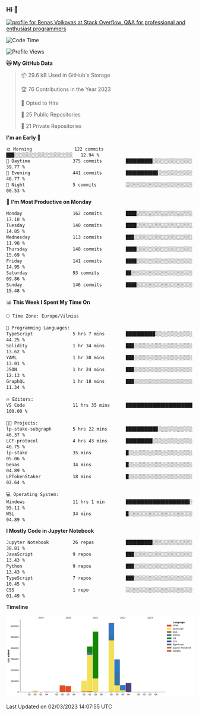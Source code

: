 ### Hi 👋
<a href="https://stackoverflow.com/users/14954249/benas-volkovas"><img src="https://stackoverflow.com/users/flair/14954249.png?theme=dark" width="208" height="58" alt="profile for Benas Volkovas at Stack Overflow, Q&amp;A for professional and enthusiast programmers" title="profile for Benas Volkovas at Stack Overflow, Q&amp;A for professional and enthusiast programmers"></a>

<!--START_SECTION:waka-->
![Code Time](http://img.shields.io/badge/Code%20Time-1%2C292%20hrs%2024%20mins-blue)

![Profile Views](http://img.shields.io/badge/Profile%20Views-5-blue)

**🐱 My GitHub Data** 

> 📦 29.6 kB Used in GitHub's Storage 
 > 
> 🏆 76 Contributions in the Year 2023
 > 
> 💼 Opted to Hire
 > 
> 📜 25 Public Repositories 
 > 
> 🔑 21 Private Repositories 
 > 
**I'm an Early 🐤** 

```text
🌞 Morning                122 commits         ███░░░░░░░░░░░░░░░░░░░░░░   12.94 % 
🌆 Daytime                375 commits         ██████████░░░░░░░░░░░░░░░   39.77 % 
🌃 Evening                441 commits         ████████████░░░░░░░░░░░░░   46.77 % 
🌙 Night                  5 commits           ░░░░░░░░░░░░░░░░░░░░░░░░░   00.53 % 
```
📅 **I'm Most Productive on Monday** 

```text
Monday                   162 commits         ████░░░░░░░░░░░░░░░░░░░░░   17.18 % 
Tuesday                  140 commits         ████░░░░░░░░░░░░░░░░░░░░░   14.85 % 
Wednesday                113 commits         ███░░░░░░░░░░░░░░░░░░░░░░   11.98 % 
Thursday                 148 commits         ████░░░░░░░░░░░░░░░░░░░░░   15.69 % 
Friday                   141 commits         ████░░░░░░░░░░░░░░░░░░░░░   14.95 % 
Saturday                 93 commits          ██░░░░░░░░░░░░░░░░░░░░░░░   09.86 % 
Sunday                   146 commits         ████░░░░░░░░░░░░░░░░░░░░░   15.48 % 
```


📊 **This Week I Spent My Time On** 

```text
🕑︎ Time Zone: Europe/Vilnius

💬 Programming Languages: 
TypeScript               5 hrs 7 mins        ███████████░░░░░░░░░░░░░░   44.25 % 
Solidity                 1 hr 34 mins        ███░░░░░░░░░░░░░░░░░░░░░░   13.62 % 
YAML                     1 hr 30 mins        ███░░░░░░░░░░░░░░░░░░░░░░   13.01 % 
JSON                     1 hr 24 mins        ███░░░░░░░░░░░░░░░░░░░░░░   12.13 % 
GraphQL                  1 hr 18 mins        ███░░░░░░░░░░░░░░░░░░░░░░   11.34 % 

🔥 Editors: 
VS Code                  11 hrs 35 mins      █████████████████████████   100.00 % 

🐱‍💻 Projects: 
lp-stake-subgraph        5 hrs 22 mins       ████████████░░░░░░░░░░░░░   46.37 % 
LCF-protocol             4 hrs 43 mins       ██████████░░░░░░░░░░░░░░░   40.75 % 
lp-stake                 35 mins             █░░░░░░░░░░░░░░░░░░░░░░░░   05.06 % 
benas                    34 mins             █░░░░░░░░░░░░░░░░░░░░░░░░   04.89 % 
LPTokenStaker            18 mins             █░░░░░░░░░░░░░░░░░░░░░░░░   02.64 % 

💻 Operating System: 
Windows                  11 hrs 1 min        ████████████████████████░   95.11 % 
WSL                      34 mins             █░░░░░░░░░░░░░░░░░░░░░░░░   04.89 % 
```

**I Mostly Code in Jupyter Notebook** 

```text
Jupyter Notebook         26 repos            ██████████░░░░░░░░░░░░░░░   38.81 % 
JavaScript               9 repos             ███░░░░░░░░░░░░░░░░░░░░░░   13.43 % 
Python                   9 repos             ███░░░░░░░░░░░░░░░░░░░░░░   13.43 % 
TypeScript               7 repos             ███░░░░░░░░░░░░░░░░░░░░░░   10.45 % 
CSS                      1 repo              ░░░░░░░░░░░░░░░░░░░░░░░░░   01.49 % 
```



**Timeline**

![Lines of Code chart](https://raw.githubusercontent.com/BenasVolkovas/BenasVolkovas/main/assets/bar_graph.png)


 Last Updated on 02/03/2023 14:07:55 UTC
<!--END_SECTION:waka-->

